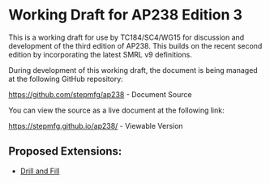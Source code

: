 # Working Draft for AP238 Edition 3

This is a working draft for use by TC184/SC4/WG15 for discussion and
development of the third edition of AP238.  This builds on the recent
second edition by incorporating the latest SMRL v9 definitions.

During development of this working draft, the document is being managed at the following GitHub repository:

 https://github.com/stepmfg/ap238 - Document Source

You can view the source as a live document at the following link:

 https://stepmfg.github.io/ap238/ - Viewable Version

## Proposed Extensions:
 
 - [Drill and Fill](https://stepmfg.github.io/ap238/data/ext_drillfill.htm)
